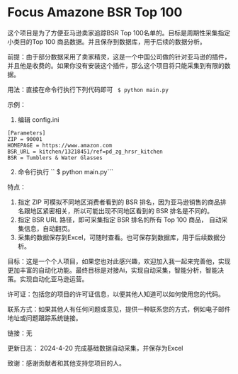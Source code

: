 # Focus Amazone BSR Top 100

这个项目是为了方便亚马逊卖家追踪BSR Top 100名单的。目标是周期性采集指定小类目的Top 100 商品数据。并且保存到数据库，用于后续的数据分析。

前提：由于部分数据采用了卖家精灵，这是一个中国公司做的针对亚马逊的插件，并且他是收费的。如果你没有安装这个插件，那么这个项目将只能采集到有限的数据。

用法：直接在命令行执行下列代码即可
``` $ python main.py```

示例：
1. 编辑 config.ini

```
[Parameters]
ZIP = 90001
HOMEPAGE = https://www.amazon.com
BSR_URL = kitchen/13218451/ref=pd_zg_hrsr_kitchen
BSR = Tumblers & Water Glasses
```

2. 命令行执行
`` $ python main.py```

特点：
1. 指定 ZIP 可模拟不同地区消费者看到的 BSR 排名，因为亚马逊销售的商品排名跟地区紧密相关，所以可能出现不同地区看到的 BSR 排名是不同的。
2. 指定 BSR URL 路径，即可采集指定 BSR 排名的所有 Top 100 商品， 自动采集信息，自动翻页。
3. 采集的数据保存到Excel，可随时查看。也可保存到数据库，用于后续数据分析。

目标：这是一个个人项目，如果您也对此感兴趣，欢迎加入我一起来完善他，实现更加丰富的自动化功能。最终目标是对接Ai，实现自动采集，智能分析，智能决策。实现自动化亚马逊运营。

许可证：包括您的项目的许可证信息，以便其他人知道可以如何使用您的代码。

联系方式：如果其他人有任何问题或意见，提供一种联系您的方式，例如电子邮件地址或问题跟踪系统链接。

链接：无

更新日志：
2024-4-20 完成基础数据自动采集，并保存为Excel

致谢：感谢贡献者和其他支持您项目的人。
